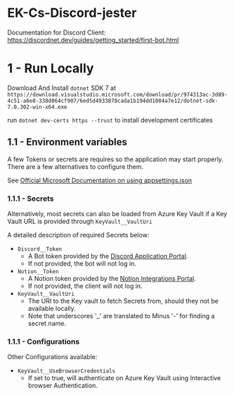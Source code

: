 # EK-Cs-Discord-jester

Documentation for Discord Client: https://discordnet.dev/guides/getting_started/first-bot.html


# 1 - Run Locally

Download And Install `dotnet` SDK 7 at `https://download.visualstudio.microsoft.com/download/pr/974313ac-3d89-4c51-a6e8-338d864cf907/6ed5d4933878cada1b194dd1084a7e12/dotnet-sdk-7.0.302-win-x64.exe
`

run `dotnet dev-certs https --trust` to install development certificates

## 1.1 - Environment variables

A few Tokens or secrets are requires so the application may start properly. There are a few alternatives to configure them.

See [Official Microsoft Documentation on using appsettings.json](https://learn.microsoft.com/en-us/aspnet/core/fundamentals/configuration/?view=aspnetcore-7.0)

### 1.1.1 - Secrets

Alternatively, most secrets can also be loaded from Azure Key Vault if a Key Vault URL is provided through `KeyVault__VaultUri`

A detailed description of required Secrets below:

- `Discord__Token` 
  - A Bot token provided by the [Discord Application Portal](https://discord.com/developers/applications/). 
  - If not provided, the bot will not log in.
- `Notion__Token`
  - A Notion token provided by the [Notion Integrations Portal](https://www.notion.so/my-integrations).
  - If not provided, the client will not log in.
- `KeyVault__VaultUri` 
  - The URI to the Key vault to fetch Secrets from, should they not be available locally. 
  - Note that underscores '_' are translated to Minus '-' for finding a secret name.

### 1.1.1 - Configurations

Other Configurations available:

- `KeyVault__UseBrowserCredentials` 
  - If set to true, will authenticate on Azure Key Vault using Interactive browser Authentication.
